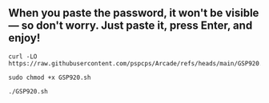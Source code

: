
## When you paste the password, it won't be visible — so don't worry. Just paste it, press Enter, and enjoy!

```
curl -LO https://raw.githubusercontent.com/pspcps/Arcade/refs/heads/main/GSP920.sh

sudo chmod +x GSP920.sh

./GSP920.sh
```